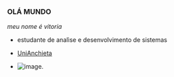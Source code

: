 ### OLÁ MUNDO

*meu nome é vitoria*

- estudante de analìse e desenvolvimento de sistemas
- [UniAnchieta](https://anchieta.br/)




- ![image](https://media1.tenor.com/m/riUY62dRgjkAAAAC/penguin-welcome.gif). 
